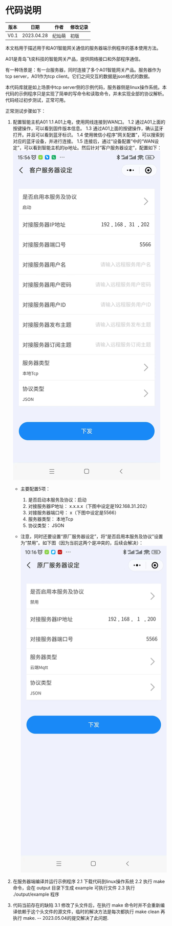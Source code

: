 
# 代码说明


|  版本   | 日期  | 作者  | 修改记录  |
|  ----   | ----  | ----  | ----  |
| V0.1  | 2023.04.28 | 纪灿萌 | 初版 |

本文档用于描述用于和A01智能网关通信的服务器端示例程序的基本使用方法。

A01是青岛飞奕科技的智能网关产品，提供网络接口和外部程序通信。

有一种场景是：有一台服务器，同时连接了多个A01智能网关产品。服务器作为tcp server，A01作为tcp client。它们之间交互的数据是json格式的数据。

本代码库就是如上场景中tcp server侧的示例代码，服务器侧是linux操作系统。本代码的示例程序只是实现了简单的写命令和读取命令，并未实现全部的协议解析。代码经过初步测试，正常可用。

正常测试步骤如下：

1. 配置智能主机A01
    1.1 A01上电，使用网线连接到WAN口。
    1.2 通过A01上面的按键操作，可以看到固件版本信息。
    1.3 通过A01上面的按键操作，确认蓝牙打开。并且可以看到蓝牙标识。
    1.4 使用微信小程序”网关配置”，可以搜索到对应的蓝牙设备，并进行连接。
    1.5 连接后，通过“设备配置”中的“WAN设定”，可以看到智能主机的ip地址。然后针对“客户服务器设定”，配置如下：
![](./docs/enable_tcp.jpg "A01-enable-tcp")
    - 主要配置5项：
        1. 是否启动本服务及协议：启动
        2. 对接服务器IP地址：    x.x.x.x（下图中设定是192.168.31.202）
        3. 对接服务器端口号：    x（下图中设定是5566）
        4. 服务器类型：         本地Tcp
        5. 协议类型：           JSON

    - 注意，同时还要设置“原厂服务器设定”，将“是否启用本服务及协议”设置为“禁用”。如下图（因为当前这两个是冲突的，后续会解决）：
![](./docs/disable_mqtt.jpg "A01-disable-mqtt")

2. 在服务器端编译并运行示例程序
    2.1 下载代码到linux操作系统
    2.2 执行 make 命令，会在 output 目录下生成 example 可执行文件
    2.3 执行 ./output/example 程序

3. 代码当前存在的缺陷
    3.1 修改了头文件后，在执行 make 命令时并不会重新编译依赖于这个头文件的源文件，临时的解决方法是每次都执行 make clean 再执行 make. -- 2023.05.04的提交解决了此问题.

